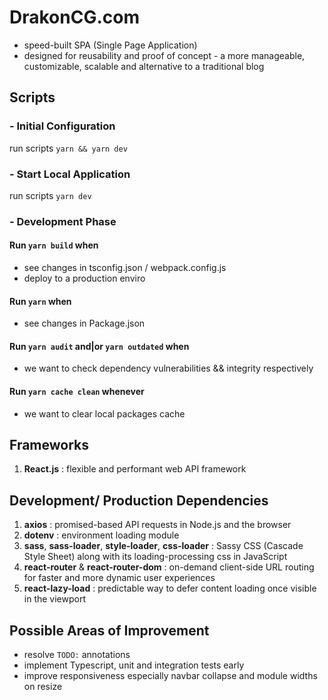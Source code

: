 # DrakonCG.com
 - speed-built SPA (Single Page Application) 
 - designed for reusability and proof of concept - a more manageable, customizable, scalable and alternative to a traditional blog

## Scripts
### - Initial Configuration
  run scripts `yarn && yarn dev`

### - Start Local Application
  run scripts `yarn dev`

### - Development Phase
  #### Run `yarn build` when
  - see changes in tsconfig.json / webpack.config.js
  - deploy to a production enviro

  #### Run `yarn` when
  - see changes in Package.json

  #### Run `yarn audit` and|or `yarn outdated` when
  - we want to check dependency vulnerabilities && integrity respectively

  #### Run `yarn cache clean` whenever 
  - we want to clear local packages cache

## Frameworks
1. **React.js** : flexible and performant web API framework

## Development/ Production Dependencies
1. **axios** : promised-based API requests in Node.js and the browser
2. **dotenv** : environment loading module
3. **sass**, **sass-loader**, **style-loader**, **css-loader** : Sassy CSS (Cascade Style Sheet) along with its loading-processing css in JavaScript
4. **react-router** & **react-router-dom** : on-demand client-side URL routing for faster and more dynamic user experiences
5. **react-lazy-load** : predictable way to defer content loading once visible in the viewport

## Possible Areas of Improvement
  - resolve `TODO:` annotations
  - implement Typescript, unit and integration tests early
  - improve responsiveness especially navbar collapse and module widths on resize
